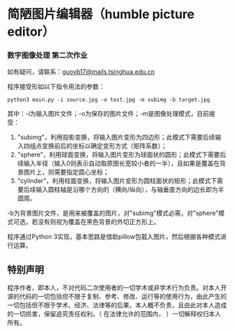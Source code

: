 # 简陋图片编辑器（humble picture editor）

### 数字图像处理 第二次作业

如有疑问，请联系：guoyb17@mails.tsinghua.edu.cn

程序接受形如以下指令用法的参数：

```shell
python3 main.py -i source.jpg -o test.jpg -m subimg -b target.jpg
```

其中：-i为输入图片文件；-o为保存的图片文件；-m是图像处理模式，目前接受：

1. "subimg"，利用投影变换，将输入图片变形为四边形；此模式下需要后续输入四组点变换前后的坐标以确定变形方式（矩阵系数）；
2. "sphere"，利用球面变换，将输入图片变形为球面状的圆形；此模式下需要后续输入半径（输入0则表示自动取原图长宽较小者的一半），且如果是覆盖在背景图片上，则需要指定圆心坐标；
3. "cylinder"，利用柱面变换，将输入图片变形为圆柱面状的矩形；此模式下需要后续输入圆柱轴是沿哪个方向的（横向/纵向），与轴垂直方向的边长即为半圆周。

-b为背景图片文件，是用来被覆盖的图片，对"subimg"模式必需，对"sphere"模式可选，若没有则视为覆盖在黑色背景的外切正方形上。

程序通过Python 3实现，基本思路是借助pillow包载入图片，然后根据各种模式进行运算。

## 特别声明

程序作者，即本人，不对代码二次使用者的一切学术或非学术行为负责。对本人开源的代码的一切包括但不限于复制、参考、修改、运行等的使用行为，由此产生的一切包括但不限于学术、经济、法律等的后果，本人概不负责，且由此对本人造成的一切损害，保留追究责任权利。（ 在法律允许的范围内， ）一切解释权归本人所有。
